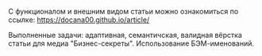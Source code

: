 С функционалом и внешним видом статьи можно ознакомиться по ссылке: https://docana00.github.io/article/

Выполненные задачи: адаптивная, семантичская, валидная вёрстка статьи для медиа "Бизнес-секреты". Использование БЭМ-именований.
